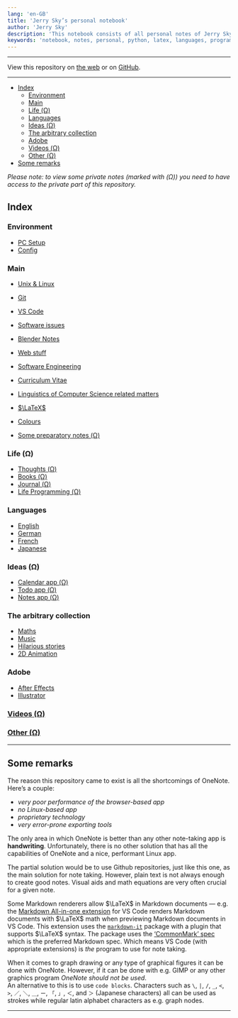 ```yaml
---
lang: 'en-GB'
title: 'Jerry Sky’s personal notebook'
author: 'Jerry Sky'
description: 'This notebook consists of all personal notes of Jerry Sky including those not related to programming or computer science.'
keywords: 'notebook, notes, personal, python, latex, languages, programming, computer science, linux, jerry-sky'
---
```


---

View this repository on [the web](https://personal.jerry-sky.me) or on [GitHub](https://github.com/jerry-sky/personal-notebook).

---

- [Index](#index)
    - [Environment](#environment)
    - [Main](#main)
    - [Life (Ω)](#life-ω)
    - [Languages](#languages)
    - [Ideas (Ω)](#ideas-ω)
    - [The arbitrary collection](#the-arbitrary-collection)
    - [Adobe](#adobe)
    - [Videos (Ω)](#videos-ω)
    - [Other (Ω)](#other-ω)
- [Some remarks](#some-remarks)

*Please note: to view some private notes (marked with (Ω)) you need to have access to the private part of this repository.*

## Index

### Environment

- [PC Setup](main/pc-setup.md)
- [Config](config/readme.md)

### Main

- [Unix & Linux](main/unix-linux.md)
- [Git](main/git-notes.md)
- [VS Code](main/vs-code.md)
- [Software issues](main/software-issues.md)
- [Blender Notes](main/blender-notes.md)
- [Web stuff](main/web-stuff/readme.md)
- [Software Engineering](main/software-engineering/readme.md)
- [Curriculum Vitae](cv/readme.md)
- [Linguistics of Computer Science related matters](main/linguistics-related-to-cs.md)
- [$\LaTeX$](main/latex-notes.md)
- [Colours](main/colour-notes.md)

- [Some preparatory notes (Ω)](private/preparatory/readme.md)

### Life (Ω)

- [Thoughts (Ω)](private/life/thoughts/readme.md)
- [Books (Ω)](private/life/books/readme.md)
- [Journal (Ω)](private/life/journal/readme.md)
- [Life Programming (Ω)](private/life/life-programming/readme.md)

### Languages

- [English](languages/english/readme.md)
- [German](languages/deutsch/readme.md)
- [French](languages/français/readme.md)
- [Japanese](languages/日本語/readme.md)

### Ideas (Ω)

- [Calendar app (Ω)](private/ideas/calendar-app.md)
- [Todo app (Ω)](private/ideas/todo-app.md)
- [Notes app (Ω)](private/ideas/notes-app.md)

### The arbitrary collection

- [Maths](the-arbitrary-collection/arbitrary-math-snippets.md)
- [Music](the-arbitrary-collection/arbitrary-music-things.md)
- [Hilarious stories](the-arbitrary-collection/hilarious-stories.md)
- [2D Animation](the-arbitrary-collection/2d-animation.md)

### Adobe

- [After Effects](adobe/after-effects.md)
- [Illustrator](adobe/illustrator.md)

### [Videos (Ω)](private/videos/readme.md)

### [Other (Ω)](private/other/readme.md)

---

## Some remarks

The reason this repository came to exist is all the shortcomings of OneNote. Here’s a couple:

- *very poor performance of the browser-based app*
- *no Linux-based app*
- *proprietary technology*
- *very error-prone exporting tools*

The only area in which OneNote is better than any other note-taking app is **handwriting**. Unfortunately, there is no other solution that has all the capabilities of OneNote and a nice, performant Linux app.

The partial solution would be to use Github repositories, just like this one, as the main solution for note taking. However, plain text is not always enough to create good notes. Visual aids and math equations are very often crucial for a given note.

Some Markdown renderers allow $\LaTeX$ in Markdown documents — e.g. the [Markdown All-in-one extension](https://marketplace.visualstudio.com/items?itemName=yzhang.markdown-all-in-one) for VS Code renders Markdown documents with $\LaTeX$ math when previewing Markdown documents in VS Code. This extension uses the [`markdown-it`](https://www.npmjs.com/package/markdown-it) package with a plugin that supports $\LaTeX$ syntax. The package uses the [‘CommonMark’ spec](https://commonmark.org/) which is the preferred Markdown spec. Which means VS Code (with appropriate extensions) is *the* program to use for note taking.

When it comes to graph drawing or any type of graphical figures it can be done with OneNote. However, if it can be done with e.g. GIMP or any other graphics program *OneNote should not be used*.\
An alternative to this is to use `code blocks`. Characters such as `\`, `|`, `/`, `_`, `<`, `>`, `／`, `＼`, `＿`, `ー`, `「`, `」`, `＜`, and `＞` (Japanese characters) all can be used as strokes while regular latin alphabet characters as e.g. graph nodes.

---
